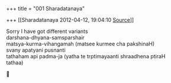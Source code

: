 +++
title = "001 Sharadatanaya"

+++
[[Sharadatanaya	2012-04-12, 19:04:10 [Source](https://groups.google.com/g/bvparishat/c/eH1UlDbihwA)]]



Sorry I have got different variants  
darshana-dhyana-samsparshair  
matsya-kurma-vihangamah (matsee kurmee cha pakshinaH)  
svany apatyani pusnanti  
tathaham api padma-ja (yatha te trptimayaanti shraadhena ptiraH  
tathaa)  



